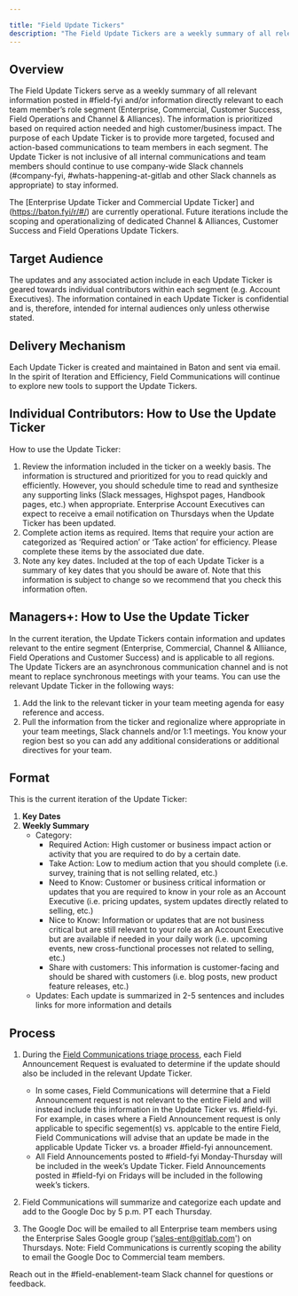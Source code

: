 ```yaml
---

title: "Field Update Tickers"
description: "The Field Update Tickers are a weekly summary of all relevant updates to the Field."
---
```








## Overview

The Field Update Tickers serve as a weekly summary of all relevant information posted in #field-fyi and/or information directly relevant to each team member’s role segment (Enterprise, Commercial, Customer Success, Field Operations and Channel & Alliances). The information is prioritized based on required action needed and high customer/business impact. The purpose of each Update Ticker is to provide more targeted, focused and action-based communications to team members in each segment. The Update Ticker is not inclusive of all internal communications and team members should continue to use company-wide Slack channels (#company-fyi, #whats-happening-at-gitlab and other Slack channels as appropriate) to stay informed.

The [Enterprise Update Ticker and Commercial Update Ticker] and (https://baton.fyi/r/#/) are currently operational. Future iterations include the scoping and operationalizing of dedicated Channel & Alliances, Customer Success and Field Operations
Update Tickers.

## Target Audience

The updates and any associated action include in each Update Ticker is geared towards  individual contributors within each segment (e.g. Account Executives). The information contained in each Update Ticker is confidential and is, therefore, intended for internal audiences only unless otherwise stated.

## Delivery Mechanism

Each Update Ticker is created and maintained in Baton and sent via email. In the spirit of Iteration and Efficiency, Field Communications will continue to explore new tools to support the Update Tickers.

## Individual Contributors: How to Use the Update Ticker

How to use the Update Ticker:

1. Review the information included in the ticker on a weekly basis. The information is structured and prioritized for you to read quickly and efficiently. However, you should schedule time to read and synthesize any supporting links (Slack messages, Highspot pages, Handbook pages, etc.) when appropriate. Enterprise Account Executives can expect to receive a email notification on Thursdays when the Update Ticker has been updated.
2. Complete action items as required. Items that require your action are categorized as ‘Required action’ or ‘Take action’ for efficiency. Please complete these items by the associated due date.
3. Note any key dates. Included at the top of each Update Ticker is a summary of key dates that you should be aware of. Note that this information is subject to change so we recommend that you check this information often.

## Managers+: How to Use the Update Ticker

In the current iteration, the Update Tickers contain information and updates relevant to the entire segment (Enterprise, Commercial, Channel & Alliiance, Field Operations and Customer Success) and is applicable to all regions. The Update Tickers are an asynchronous communication channel and is not meant to replace synchronous meetings with your teams. You can use the relevant Update Ticker in the following ways:

1. Add the link to the relevant ticker in your team meeting agenda for easy reference and access.
2. Pull the information from the ticker and regionalize where appropriate in your team meetings, Slack channels and/or 1:1 meetings. You know your region best so you can add any additional considerations or additional directives for your team.


## Format

This is the current iteration of the Update Ticker:

1. **Key Dates**
2. **Weekly Summary**
   - Category:
      - Required Action: High customer or business impact action or activity that you are required to do by a certain date.
      - Take Action: Low to medium action that you should complete (i.e. survey, training that is not selling related, etc.)
      - Need to Know: Customer or business critical information or updates that you are required to know in your role as an Account Executive (i.e. pricing updates, system updates directly related to selling, etc.)
      - Nice to Know: Information or updates that are not business critical but are still relevant to your role as an Account Executive but are available if needed in your daily work (i.e. upcoming events, new cross-functional processes not related to selling, etc.)
      - Share with customers: This information is customer-facing and should be shared with customers (i.e. blog posts, new product feature releases, etc.)
   - Updates:
        Each update is summarized in 2-5 sentences and includes links for more information and details


## Process

1. During the [Field Communications triage process](/handbook/sales/field-communications/#how-to-use), each Field Announcement Request is evaluated to determine if the update should also be included in the relevant Update Ticker.

   - In some cases, Field Communications will determine that a Field Announcement request is not relevant to the entire Field and will instead include this information in the Update Ticker vs. #field-fyi. For example, in cases where a Field Announcement request is only applicable to specific segement(s) vs. applcable to the entire Field, Field Communications will advise that an update be made in the applicable Update Ticker vs. a broader #field-fyi announcement.
   - All Field Announcements posted to #field-fyi Monday-Thursday  will be included in the week’s Update Ticker. Field Announcements posted in #field-fyi on Fridays will be included in the following week’s tickers.

2. Field Communications will summarize and categorize each update and add to the Google Doc by 5 p.m. PT each Thursday.
3. The Google Doc will be emailed to all Enterprise team members using the Enterprise Sales Google group (‘sales-ent@gitlab.com') on Thursdays. Note: Field Communications is currently scoping the ability to email the Google Doc to Commercial team members.

Reach out in the #field-enablement-team Slack channel for questions or feedback.
